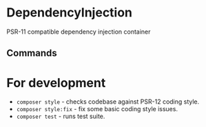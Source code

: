 # DependencyInjection

PSR-11 compatible dependency injection container

## Commands

# For development
- `composer style` - checks codebase against PSR-12 coding style.
- `composer style:fix` - fix some basic coding style issues.
- `composer test` - runs test suite.
